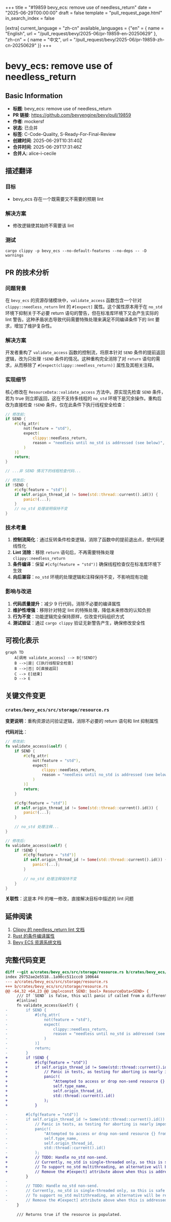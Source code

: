 +++
title = "#19859 bevy_ecs: remove use of needless_return"
date = "2025-06-29T00:00:00"
draft = false
template = "pull_request_page.html"
in_search_index = false

[extra]
current_language = "zh-cn"
available_languages = {"en" = { name = "English", url = "/pull_request/bevy/2025-06/pr-19859-en-20250629" }, "zh-cn" = { name = "中文", url = "/pull_request/bevy/2025-06/pr-19859-zh-cn-20250629" }}
+++

# bevy_ecs: remove use of needless_return

## Basic Information
- **标题**: bevy_ecs: remove use of needless_return
- **PR 链接**: https://github.com/bevyengine/bevy/pull/19859
- **作者**: mockersf
- **状态**: 已合并
- **标签**: C-Code-Quality, S-Ready-For-Final-Review
- **创建时间**: 2025-06-29T10:31:40Z
- **合并时间**: 2025-06-29T17:31:46Z
- **合并人**: alice-i-cecile

## 描述翻译
### 目标
- bevy_ecs 存在一个既需要又不需要的预期 lint

### 解决方案
- 修改逻辑使其始终不需要该 lint

### 测试
`cargo clippy -p bevy_ecs --no-default-features --no-deps -- -D warnings`

## PR 的技术分析

### 问题背景
在 `bevy_ecs` 的资源存储模块中，`validate_access` 函数包含一个针对 `clippy::needless_return` lint 的 `#[expect]` 属性。这个属性原本用于在 `no_std` 环境下抑制关于不必要 return 语句的警告，但在标准库环境下又会产生实际的 lint 警告。这种矛盾状态导致代码需要特殊处理来满足不同编译条件下的 lint 要求，增加了维护复杂性。

### 解决方案
开发者重构了 `validate_access` 函数的控制流，将原本针对 `SEND` 条件的提前返回逻辑，改为只处理 `!SEND` 条件的情况。这种重构完全消除了对 `return` 语句的需求，从而移除了 `#[expect(clippy::needless_return)]` 属性及其相关注释。

### 实现细节
核心修改在 `ResourceData::validate_access` 方法中。原实现先检查 `SEND` 条件，若为 true 则立即返回，这在不支持多线程的 `no_std` 环境下是冗余操作。重构后改为直接检查 `!SEND` 条件，仅在此条件下执行线程安全检查：

```rust
// 修改前:
if SEND {
    #[cfg_attr(
        not(feature = "std"),
        expect(
            clippy::needless_return,
            reason = "needless until no_std is addressed (see below)",
        )
    )]
    return;
}

// ...非 SEND 情况下的线程检查代码...
```

```rust
// 修改后:
if !SEND {
    #[cfg(feature = "std")]
    if self.origin_thread_id != Some(std::thread::current().id()) {
        panic!(...);
    }
    // no_std 处理说明保持不变
}
```

### 技术考量
1. **控制流简化**：通过反转条件检查逻辑，消除了函数中的提前退出点，使代码更线性化
2. **Lint 消除**：移除 `return` 语句后，不再需要特殊处理 `clippy::needless_return`
3. **条件编译**：保留 `#[cfg(feature = "std")]` 确保线程检查仅在标准库环境下生效
4. **向后兼容**：`no_std` 环境的处理逻辑和注释保持不变，不影响现有功能

### 影响与改进
1. **代码质量提升**：减少 9 行代码，消除不必要的编译属性
2. **维护性增强**：移除针对特定 lint 的特殊处理，降低未来修改的认知负担
3. **行为不变**：功能逻辑完全保持原样，仅改变代码组织方式
4. **测试验证**：通过 `cargo clippy` 验证无新警告产生，确保修改安全性

## 可视化表示

```mermaid
graph TD
    A[调用 validate_access] --> B{!SEND?}
    B -->|是| C[执行线程安全检查]
    B -->|否| D[直接返回]
    C --> E[结束]
    D --> E
```

## 关键文件变更

### `crates/bevy_ecs/src/storage/resource.rs`
**变更说明**：重构资源访问验证逻辑，消除不必要的 return 语句和 lint 抑制属性

**代码对比**：
```rust
// 修改前:
fn validate_access(&self) {
    if SEND {
        #[cfg_attr(
            not(feature = "std"),
            expect(
                clippy::needless_return,
                reason = "needless until no_std is addressed (see below)",
            )
        )]
        return;
    }

    #[cfg(feature = "std")]
    if self.origin_thread_id != Some(std::thread::current().id()) {
        panic!(...);
    }
    
    // no_std 处理注释...
}
```

```rust
// 修改后:
fn validate_access(&self) {
    if !SEND {
        #[cfg(feature = "std")]
        if self.origin_thread_id != Some(std::thread::current().id()) {
            panic!(...);
        }
        
        // no_std 处理注释保持不变
    }
}
```

**关联性**：这是本 PR 的唯一修改，直接解决目标中描述的 lint 问题

## 延伸阅读
1. [Clippy 的 needless_return lint 文档](https://rust-lang.github.io/rust-clippy/master/index.html#needless_return)
2. [Rust 的条件编译属性](https://doc.rust-lang.org/reference/conditional-compilation.html)
3. [Bevy ECS 资源系统文档](https://docs.rs/bevy_ecs/latest/bevy_ecs/system/resource/index.html)

## 完整代码变更
```diff
diff --git a/crates/bevy_ecs/src/storage/resource.rs b/crates/bevy_ecs/src/storage/resource.rs
index 29752ae2e5518..1a90cc511ccc0 100644
--- a/crates/bevy_ecs/src/storage/resource.rs
+++ b/crates/bevy_ecs/src/storage/resource.rs
@@ -64,32 +64,23 @@ impl<const SEND: bool> ResourceData<SEND> {
     /// If `SEND` is false, this will panic if called from a different thread than the one it was inserted from.
     #[inline]
     fn validate_access(&self) {
-        if SEND {
-            #[cfg_attr(
-                not(feature = "std"),
-                expect(
-                    clippy::needless_return,
-                    reason = "needless until no_std is addressed (see below)",
-                )
-            )]
-            return;
-        }
+        if !SEND {
+            #[cfg(feature = "std")]
+            if self.origin_thread_id != Some(std::thread::current().id()) {
+                // Panic in tests, as testing for aborting is nearly impossible
+                panic!(
+                    "Attempted to access or drop non-send resource {} from thread {:?} on a thread {:?}. This is not allowed. Aborting.",
+                    self.type_name,
+                    self.origin_thread_id,
+                    std::thread::current().id()
+                );
+            }
 
-        #[cfg(feature = "std")]
-        if self.origin_thread_id != Some(std::thread::current().id()) {
-            // Panic in tests, as testing for aborting is nearly impossible
-            panic!(
-                "Attempted to access or drop non-send resource {} from thread {:?} on a thread {:?}. This is not allowed. Aborting.",
-                self.type_name,
-                self.origin_thread_id,
-                std::thread::current().id()
-            );
+            // TODO: Handle no_std non-send.
+            // Currently, no_std is single-threaded only, so this is safe to ignore.
+            // To support no_std multithreading, an alternative will be required.
+            // Remove the #[expect] attribute above when this is addressed.
         }
-
-        // TODO: Handle no_std non-send.
-        // Currently, no_std is single-threaded only, so this is safe to ignore.
-        // To support no_std multithreading, an alternative will be required.
-        // Remove the #[expect] attribute above when this is addressed.
     }
 
     /// Returns true if the resource is populated.
```